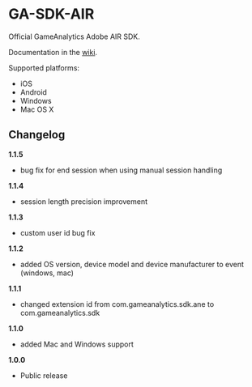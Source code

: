 GA-SDK-AIR
==========

Official GameAnalytics Adobe AIR SDK.

Documentation in the [wiki](https://github.com/GameAnalytics/GA-SDK-AIR/wiki).

Supported platforms:

* iOS
* Android
* Windows
* Mac OS X

Changelog
---------
<!--(CHANGELOG_TOP)-->
**1.1.5**
* bug fix for end session when using manual session handling

**1.1.4**
* session length precision improvement

**1.1.3**
* custom user id bug fix

**1.1.2**
* added OS version, device model and device manufacturer to event (windows, mac)

**1.1.1**
* changed extension id from com.gameanalytics.sdk.ane to com.gameanalytics.sdk

**1.1.0**
* added Mac and Windows support

**1.0.0**
* Public release
